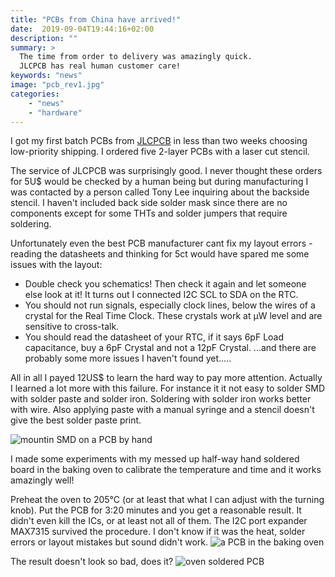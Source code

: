 ```yaml
---
title: "PCBs from China have arrived!"
date:  2019-09-04T19:44:16+02:00
description: ""
summary: >
  The time from order to delivery was amazingly quick.
  JLCPCB has real human customer care!
keywords: "news"
image: "pcb_rev1.jpg"
categories:
    - "news"
    - "hardware"
---
```


I got my first batch PCBs from [JLCPCB](www.jlcpcb.com) in less than two weeks
choosing low-priority shipping.
I ordered five 2-layer PCBs with a laser cut stencil.

The service of JLCPCB was surprisingly good. I never thought these orders for
5U$ would be checked by a human being but during manufacturing I was contacted
by a person called Tony Lee inquiring about the backside stencil. I haven't
included back side solder mask since there are no components except for some
THTs and solder jumpers that require soldering.

Unfortunately even the best PCB manufacturer cant fix my layout errors - reading
the datasheets and thinking for 5ct would have spared me some issues with the
layout:

-   Double check you schematics! Then check it again and let someone else look
    at it! It turns out I connected I2C SCL to SDA on the RTC.
-   You should not run signals, especially clock lines, below the wires of
    a crystal for the Real Time Clock. These crystals work at µW level and are
    sensitive to cross-talk.
-   You should read the datasheet of your RTC, if it says 6pF Load capacitance,
    buy a 6pF Crystal and not a 12pF Crystal.
...and there are probably some more issues I haven't found yet.....

All in all I payed 12US$ to learn the hard way to pay more attention.  Actually
I learned a lot more with this failure. For instance it it not easy to solder
SMD with solder paste and solder iron. Soldering with solder iron works better
with wire. Also applying paste with a manual syringe and a stencil doesn't give
the best solder paste print.

<img src="/img/news/pcb_1_pre_oven.webp" alt="mountin SMD on a PCB by hand"
	title="populating the PCB" class="image small" />

I made some experiments with my messed up half-way hand soldered board in the
baking oven to calibrate the temperature and time and it works amazingly well!

Preheat the oven to 205°C (or at least that what I can adjust with the turning
knob). Put the PCB for 3:20 minutes and you get a reasonable result.  It didn't
even kill the ICs, or at least not all of them. The I2C port expander MAX7315
survived the procedure. I don't know if it was the heat, solder errors or layout
mistakes but sound didn't work.
<img src="/img/news/pcb_1_in_oven.webp" alt="a PCB in the baking oven"
	title="in the oven" class="image small" />

The result doesn't look so bad, does it?
<img src="/img/news/pcb_1_assembled.webp" alt="oven soldered PCB"
	title="the result" class="image small" />
